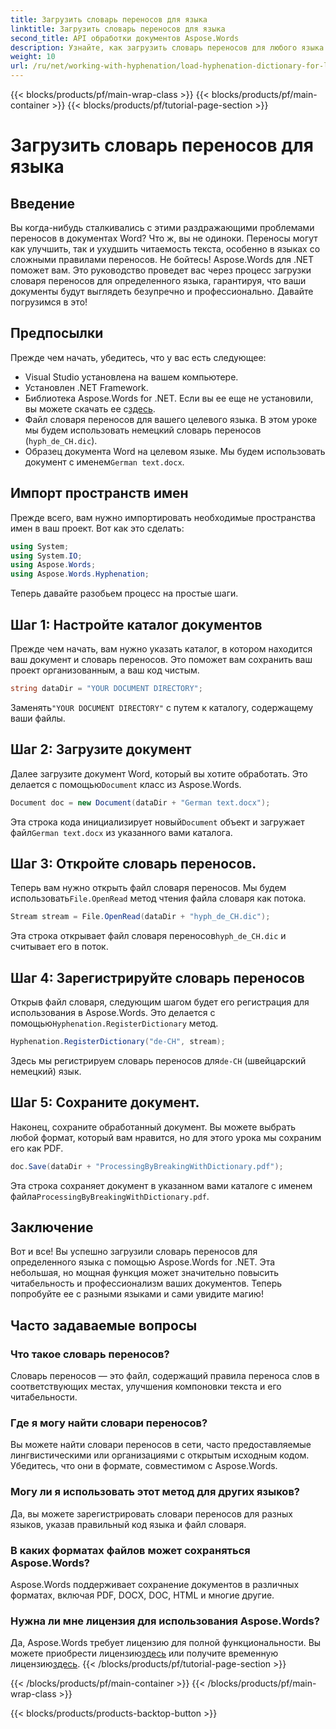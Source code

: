 ```yaml
---
title: Загрузить словарь переносов для языка
linktitle: Загрузить словарь переносов для языка
second_title: API обработки документов Aspose.Words
description: Узнайте, как загрузить словарь переносов для любого языка с помощью Aspose.Words для .NET в этом подробном пошаговом руководстве.
weight: 10
url: /ru/net/working-with-hyphenation/load-hyphenation-dictionary-for-language/
---
```


{{< blocks/products/pf/main-wrap-class >}}
{{< blocks/products/pf/main-container >}}
{{< blocks/products/pf/tutorial-page-section >}}

# Загрузить словарь переносов для языка

## Введение

Вы когда-нибудь сталкивались с этими раздражающими проблемами переносов в документах Word? Что ж, вы не одиноки. Переносы могут как улучшить, так и ухудшить читаемость текста, особенно в языках со сложными правилами переносов. Не бойтесь! Aspose.Words для .NET поможет вам. Это руководство проведет вас через процесс загрузки словаря переносов для определенного языка, гарантируя, что ваши документы будут выглядеть безупречно и профессионально. Давайте погрузимся в это!

## Предпосылки

Прежде чем начать, убедитесь, что у вас есть следующее:

- Visual Studio установлена на вашем компьютере.
- Установлен .NET Framework.
-  Библиотека Aspose.Words for .NET. Если вы ее еще не установили, вы можете скачать ее с[здесь](https://releases.aspose.com/words/net/).
- Файл словаря переносов для вашего целевого языка. В этом уроке мы будем использовать немецкий словарь переносов (`hyph_de_CH.dic`).
- Образец документа Word на целевом языке. Мы будем использовать документ с именем`German text.docx`.

## Импорт пространств имен

Прежде всего, вам нужно импортировать необходимые пространства имен в ваш проект. Вот как это сделать:

```csharp
using System;
using System.IO;
using Aspose.Words;
using Aspose.Words.Hyphenation;
```

Теперь давайте разобьем процесс на простые шаги.

## Шаг 1: Настройте каталог документов

Прежде чем начать, вам нужно указать каталог, в котором находится ваш документ и словарь переносов. Это поможет вам сохранить ваш проект организованным, а ваш код чистым.

```csharp
string dataDir = "YOUR DOCUMENT DIRECTORY";
```

 Заменять`"YOUR DOCUMENT DIRECTORY"` с путем к каталогу, содержащему ваши файлы.

## Шаг 2: Загрузите документ

 Далее загрузите документ Word, который вы хотите обработать. Это делается с помощью`Document` класс из Aspose.Words.

```csharp
Document doc = new Document(dataDir + "German text.docx");
```

 Эта строка кода инициализирует новый`Document` объект и загружает файл`German text.docx` из указанного вами каталога.

## Шаг 3: Откройте словарь переносов.

 Теперь вам нужно открыть файл словаря переносов. Мы будем использовать`File.OpenRead` метод чтения файла словаря как потока.

```csharp
Stream stream = File.OpenRead(dataDir + "hyph_de_CH.dic");
```

 Эта строка открывает файл словаря переносов`hyph_de_CH.dic` и считывает его в поток.

## Шаг 4: Зарегистрируйте словарь переносов

 Открыв файл словаря, следующим шагом будет его регистрация для использования в Aspose.Words. Это делается с помощью`Hyphenation.RegisterDictionary` метод.

```csharp
Hyphenation.RegisterDictionary("de-CH", stream);
```

Здесь мы регистрируем словарь переносов для`de-CH` (швейцарский немецкий) язык.

## Шаг 5: Сохраните документ.

Наконец, сохраните обработанный документ. Вы можете выбрать любой формат, который вам нравится, но для этого урока мы сохраним его как PDF.

```csharp
doc.Save(dataDir + "ProcessingByBreakingWithDictionary.pdf");
```

 Эта строка сохраняет документ в указанном вами каталоге с именем файла`ProcessingByBreakingWithDictionary.pdf`.

## Заключение

Вот и все! Вы успешно загрузили словарь переносов для определенного языка с помощью Aspose.Words for .NET. Эта небольшая, но мощная функция может значительно повысить читабельность и профессионализм ваших документов. Теперь попробуйте ее с разными языками и сами увидите магию!

## Часто задаваемые вопросы

### Что такое словарь переносов?

Словарь переносов — это файл, содержащий правила переноса слов в соответствующих местах, улучшения компоновки текста и его читабельности.

### Где я могу найти словари переносов?

Вы можете найти словари переносов в сети, часто предоставляемые лингвистическими или организациями с открытым исходным кодом. Убедитесь, что они в формате, совместимом с Aspose.Words.

### Могу ли я использовать этот метод для других языков?

Да, вы можете зарегистрировать словари переносов для разных языков, указав правильный код языка и файл словаря.

### В каких форматах файлов может сохраняться Aspose.Words?

Aspose.Words поддерживает сохранение документов в различных форматах, включая PDF, DOCX, DOC, HTML и многие другие.

### Нужна ли мне лицензия для использования Aspose.Words?

 Да, Aspose.Words требует лицензию для полной функциональности. Вы можете приобрести лицензию[здесь](https://purchase.aspose.com/buy) или получите временную лицензию[здесь](https://purchase.aspose.com/temporary-license/).
{{< /blocks/products/pf/tutorial-page-section >}}

{{< /blocks/products/pf/main-container >}}
{{< /blocks/products/pf/main-wrap-class >}}

{{< blocks/products/products-backtop-button >}}
